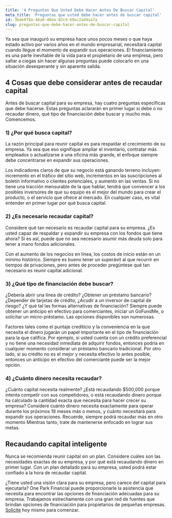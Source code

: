 ```yaml
---
title: '4 Preguntas Que Usted Debe Hacer Antes De Buscar Capital'
meta_title: 'Preguntas que usted debe hacer antes de buscar capital'
id: 3bde979a-46a0-40ea-82cd-69ac2ad4aa7a
slug: preguntas-que-debe-hacer-antes-de-buscar-capital
---
```

Ya sea que inauguró su empresa hace unos pocos meses o que haya estado activo por varios años en el mundo empresarial, necesitará capital cuando llegue el momento de expandir sus operaciones. El financiamiento es una parte inevitable de la vida para el propietario de una empresa, pero saltar a ciegas sin hacer algunas preguntas puede colocarlo en una situación desesperante y sin aparente salida.  

## 4 Cosas que debe considerar antes de recaudar capital

Antes de buscar capital para su empresa, hay cuatro preguntas específicas que debe hacerse. Estas preguntas aclararán en primer lugar si debe o no recaudar dinero, qué tipo de financiación debe buscar y mucho más. Comencemos. 

### 1) ¿Por qué busca capital? 
La razón principal para reunir capital es para respaldar el crecimiento de su empresa. Ya sea que eso signifique ampliar el inventario, contratar más empleados o actualizarse a una oficina más grande, el enfoque siempre debe concentrarse en expandir sus operaciones. 

Los indicadores claros de que su negocio está ganando terreno incluyen: incremento en el tráfico del sitio web, incrementos en las suscripciones al boletín informativo o clientes potenciales, y aumento en las ventas. Si no tiene una tracción mensurable de la que hablar, tendrá que convencer a los posibles inversores de que su equipo es el mejor del mundo para crear el producto, o el servicio que ofrece al mercado. En cualquier caso, es vital entender en primer lugar por qué busca capital. 


### 2) ¿Es necesario recaudar capital? 

Considere qué tan necesario es recaudar capital para su empresa. ¿Es usted capaz de respaldar y expandir su empresa con los fondos que tiene ahora? Si es así, puede que no sea necesario asumir más deuda solo para tener a mano fondos adicionales. 

Con el aumento de los negocios en línea, los costos de inicio están en un mínimo histórico. Siempre es bueno tener un superávit al que recurrir en tiempos de privaciones, pero antes de proceder pregúntese qué tan necesario es reunir capital adicional. 


### 3) ¿Qué tipo de financiación debe buscar? 

¿Debería abrir una línea de crédito? ¿Obtener un préstamo bancario? ¿Depender de tarjetas de crédito, ¿Acudir a un inversor de capital de riesgo? ¿Y qué tal las formas alternativas de financiación? Siempre puede obtener un anticipo en efectivo para comerciantes, iniciar un GoFundMe, o solicitar un micro-préstamo. Las opciones disponibles son numerosas. 

Factores tales como el puntaje crediticio y la conveniencia en la que necesita el dinero jugarán un papel importante en el tipo de financiación para la que califica. Por ejemplo, si usted cuenta con un crédito preferencial y no tiene una necesidad inmediata de adquirir fondos, entonces podría en cualquier momento considerar un préstamo bancario tradicional. Por otro lado, si su crédito no es el mejor y necesita efectivo lo antes posible, entonces un anticipo en efectivo del comerciante puede ser la mejor opción. 


### 4) ¿Cuánto dinero necesita recaudar? 

¿Cuánto capital necesita realmente? ¿Está recaudando $500,000 porque intenta competir con sus competidores, o está recaudando dinero porque ha calculado la cantidad exacta que necesita para hacer crecer su empresa? 
Considere cuánto dinero necesita exactamente para operar durante los próximos 18 meses más o menos, y cuánto necesitará para expandir sus operaciones. Recuerde, siempre podrá recaudar más en otro momento Mientras tanto, trate de mantenerse enfocado en lograr sus metas. 

## Recaudando capital inteligente

Nunca se recomienda reunir capital sin un plan. Considere cuáles son las necesidades exactas de su empresa, y por qué está recaudando dinero en primer lugar. Con un plan detallado para su empresa, usted podrá estar confiado a la hora de recaudar capital. 

¿Tiene usted una visión clara para su empresa, pero carece del capital para ejecutarla? One Park Financial puede proporcionarle la asistencia que necesita para encontrar las opciones de financiación adecuadas para su empresa. Trabajamos estrechamente con una gran red de fuentes que brindan opciones de financiación para propietarios de pequeñas empresas. [Solicite](https://www.oneparkfinancial.com/) hoy mismo para comenzar.